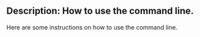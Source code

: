 Description: How to use the command line.
---
Here are some instructions on how to use the command line.

